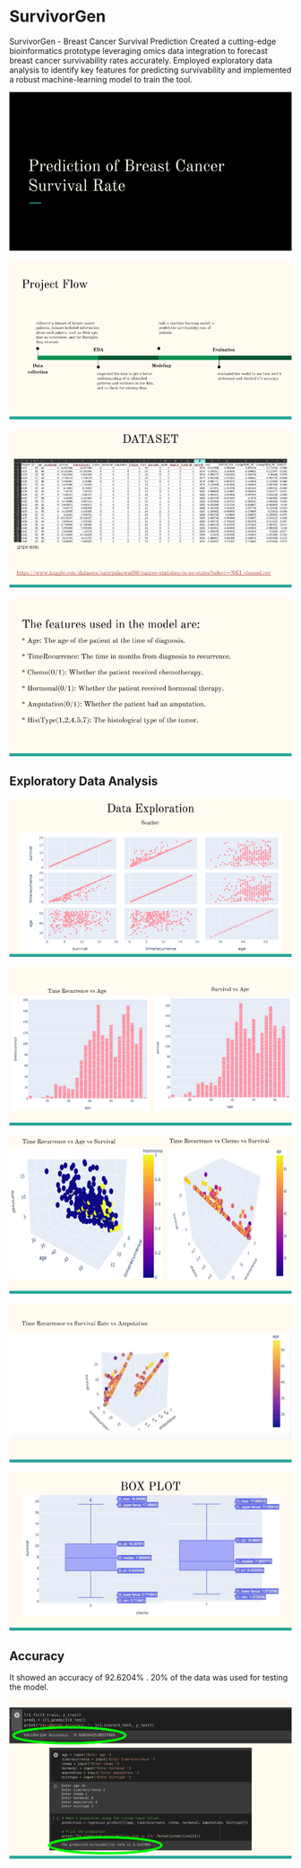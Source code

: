 # SurvivorGen
SurvivorGen - Breast Cancer Survival Prediction
Created a cutting-edge bioinformatics prototype leveraging omics data integration to forecast breast cancer survivability rates accurately.
Employed exploratory data analysis to identify key features for predicting survivability and implemented a robust machine-learning model to train the tool.

![cover](./images/cover.png)

![Flow_chart](./images/project_flow.png)

![data_set](./images/dataset.png)

![features_used](./images/features.png)

## Exploratory Data Analysis
![scatter_plot](./images/EDA1.png)

![EDA](./images/EDA2.png)

![EDA](./images/EDA3.png)

![EDA](./images/EDA4.png)

![box_plot](./images/EDA5.png)

## Accuracy
It showed an accuracy of 92.6204% .
20% of the data was used for testing the model.

![Accuracy](./images/accuracy.png)
